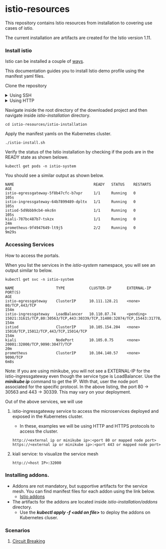 # istio-resources
This repository contains Istio resources from installation to covering use cases of istio.

The current installation are artifacts are created for the Istio version 1.11.

### Install istio

Istio can be installed a couple of [ways](https://istio.io/v1.11/docs/setup/install/).

This documentation guides you to install Istio demo profile using the manifest yaml files.

Clone the repository

<details>
    <summary markdown="span"> Using SSH</summary>
    
    git clone git@github.com:dinusha92/istio-resources
    

</details>

<details>
    <summary markdown="span">Using HTTP</summary>

    git clone https://github.com/dinusha92/istio-resources.git
</details>


Navigate inside the root directory of the downloaded project and then navigate inside *istio-installation* directory.
```
cd istio-resources/istio-installation
```
Apply the manifest yamls on the Kubernetes cluster.

```
./istio-install.sh
```
Verify the status of the Istio installation by checking if the pods are in the READY state as shown belowe.
```
kubectl get pods -n istio-system
```
You should see a similar output as shown below.

```
NAME                                    READY   STATUS    RESTARTS   AGE
istio-egressgateway-5f8b47cfc-b7xpr     1/1     Running   0          105s
istio-ingressgateway-64b7899489-dpltx   1/1     Running   0          105s
istiod-5d9bbb9cb4-mkc6n                 1/1     Running   0          105s
kiali-787bc487b7-tskzx                  1/1     Running   0          24m
prometheus-9f4947649-lt9j5              2/2     Running   0          9m29s

```

### Accessing Services

How to access the portals.

When you list the services in the *istio-system* namespace, you will see an output similar to below.

```
kubectl get svc -n istio-system
```

```
NAME                   TYPE           CLUSTER-IP       EXTERNAL-IP   PORT(S)                                                                      AGE
istio-egressgateway    ClusterIP      10.111.128.21    <none>        80/TCP,443/TCP                                                               154m
istio-ingressgateway   LoadBalancer   10.110.87.74     <pending>     15021:31615/TCP,80:30563/TCP,443:30339/TCP,31400:32074/TCP,15443:31778/TCP   154m
istiod                 ClusterIP      10.105.154.204   <none>        15010/TCP,15012/TCP,443/TCP,15014/TCP                                        154m
kiali                  NodePort       10.105.0.75      <none>        20001:32000/TCP,9090:30477/TCP                                               20m
prometheus             ClusterIP      10.104.140.57    <none>        9090/TCP                                                                     6m8s

```

Note: If you are using minikube, you will not see a EXTERNAL-IP for the istio-ingressgateway even though the service type is LoadBalancer. Use the ***minikube ip*** command to get the IP. With that, user the node port associated for the specific protocol. In the above listing, the port 80 -> 30563 and 443 -> 30339. This may vary on your deployment.


Out of the above services, we will use
1. istio-ingressgateway service to access the microservices deployed and exposed in the Kubernetes cluster.
    - In these, examples we will be using HTTP and HTTPS protocols to access the cluster.

    `http://<external ip or minikube ip>:<port 80 or mapped node port>` 
    `https://<external ip or minikube ip>:<port 443 or mapped node port>`

2. kiali service: to visualize the service mesh
    
    `http://<host IP>:32000`

### Installing addons.
- Addons are not mandatory, but supportive artifacts for the service mesh. You can find manifest files for each addon using the link below.
    - [Istio addons](https://istio.io/v1.11/docs/ops/integrations/) 
- The artifacts for the addons are located inside *istio-installation/addons* directory.
    - Use the ***kubectl apply -f \<add on file>*** to deploy the addons on Kubernetes cluser.


### Scenarios

1. [Circuit Breaking](/samples/circuit-breaking/circuit-breaking.md)


